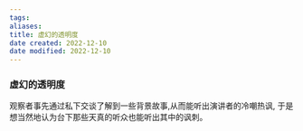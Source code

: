 ```yaml
---
tags: 
aliases: 
title: 虚幻的透明度
date created: 2022-12-10
date modified: 2022-12-10
---
```

### 虚幻的透明度
观察者事先通过私下交谈了解到一些背景故事,从而能听出演讲者的冷嘲热讽, 于是想当然地认为台下那些天真的听众也能听出其中的讽刺。